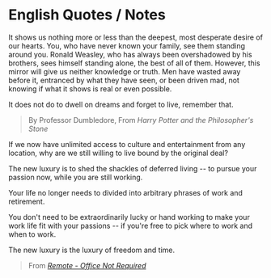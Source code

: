 # English Quotes / Notes

It shows us nothing more or less than the deepest, most desperate desire of our hearts. You, who have never known your family, see them standing around you. Ronald Weasley, who has always been overshadowed by his brothers, sees himself standing alone, the best of all of them. However, this mirror will give us neither knowledge or truth. Men have wasted away before it, entranced by what they have seen, or been driven mad, not knowing if what it shows is real or even possible.

It does not do to dwell on dreams and forget to live, remember that.

> By Professor Dumbledore, From *Harry Potter and the Philosopher's Stone*

If we now have unlimited access to culture and entertainment from any location, why are we still willing to live bound by the original deal?

The new luxury is to shed the shackles of deferred living -- to pursue your passion now, while you are still working.

Your life no longer needs to divided into arbitrary phrases of work and retirement.

You don't need to be extraordinarily lucky or hand working to make your work life fit with your passions -- if you're free to pick where to work and when to work.

The new luxury is the luxury of freedom and time.

> From *[Remote - Office Not Required](http://book.douban.com/subject/21362627/)*